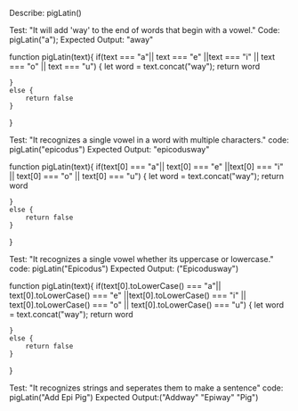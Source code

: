 Describe: pigLatin()

Test: "It will add 'way' to the end of words that begin with a vowel."
Code: pigLatin("a");
Expected Output: "away"

function pigLatin(text){
	if(text === "a"|| text === "e" ||text === "i" || text === "o" || text === "u") {
    let word = text.concat("way");
    return word

    }
    else {
    	return false
    }
  }


Test: "It recognizes a single vowel in a word with multiple characters."
code: pigLatin("epicodus")
Expected Output: "epicodusway"

function pigLatin(text){
	if(text[0] === "a"|| text[0] === "e" ||text[0] === "i" || text[0] === "o" || text[0] === "u") {
    let word = text.concat("way");
    return word

    }
    else {
    	return false
    }
  }

Test: "It recognizes a single vowel whether its uppercase or lowercase."
code: pigLatin("Epicodus")
Expected Output: ("Epicodusway")

function pigLatin(text){
	if(text[0].toLowerCase() === "a"|| text[0].toLowerCase() === "e" ||text[0].toLowerCase() === "i" || text[0].toLowerCase() === "o" || text[0].toLowerCase() === "u") {
    let word = text.concat("way");
    return word

    }
    else {
    	return false
    }
  }

Test: "It recognizes strings and seperates them to make a sentence"
code: pigLatin("Add Epi Pig")
Expected Output:("Addway" "Epiway" "Pig")
